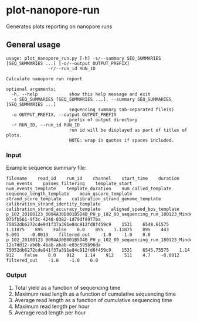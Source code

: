 # plot-nanopore-run
Generates plots reporting on nanopore runs

## General usage

```
usage: plot_nanopore_run.py [-h] -s/--summary SEQ_SUMMARIES [SEQ_SUMMARIES ...] [-o/--output OUTPUT_PREFIX]
                -r/--run_id RUN_ID

Calculate nanopore run report

optional arguments:
  -h, --help            show this help message and exit
  -s SEQ_SUMMARIES [SEQ_SUMMARIES ...], --summary SEQ_SUMMARIES [SEQ_SUMMARIES ...]
                        sequencing summary tab-separated file(s)
  -o OUTPUT_PREFIX, --output OUTPUT_PREFIX
                        prefix of output directory
  -r RUN_ID, --run_id RUN_ID
                        run id will be displayed as part of titles of plots.
                        NOTE: wrap in quotes if spaces included.
```

### Input

Example sequence summary file:

```
filename    read_id    run_id    channel    start_time    duration    num_events    passes_filtering    template_start    num_events_template    template_duration    num_called_template    sequence_length_template    mean_qscore_template    strand_score_template    calibration_strand_genome_template    calibration_strand_identity_template    calibration_strand_accuracy_template    aligned_speed_bps_template
p_102_20180123_0004A30B001B5D4B_PH_p_102_00_sequencing_run_180123_Minden9693_run3_21050_read_10208_ch_1531_strand.fast5    075fb561-9f3c-4248-8382-1d79df8977ba    75052db6272cde941f37a391e84c912fd8f459c9    1531    6548.61575    1.11875    895    False    0.0    895    1.11875    895    443    5.091    -0.0013    filtered_out    -1.0    -1.0    0.0
p_102_20180123_0004A30B001B5D4B_PH_p_102_00_sequencing_run_180123_Minden9693_run3_21050_read_10194_ch_1531_strand.fast5    12e7dd12-ab0b-4bab-abab-e03c595b96da    75052db6272cde941f37a391e84c912fd8f459c9    1531    6545.75575    1.14    912    False    0.0    912    1.14    912    511    4.7    -0.0012    filtered_out    -1.0    -1.0    0.0
```

### Output 

1. Total yield as a function of sequencing time
2. Maximum read length as a function of cumulative sequencing time
3. Average read length as a function of cumulative sequencing time
4. Maximum read length per hour
5. Average read length per hour
